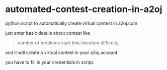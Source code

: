 # automated-contest-creation-in-a2oj
python script to automatically create virtual contest in a2oj.com 


just enter basic details about contest like 

>number of problems 
>start time 
>duration 
>difficulty 

and it will create a virtual contest in your a2oj account.

you have to fill in your credentials in script.
